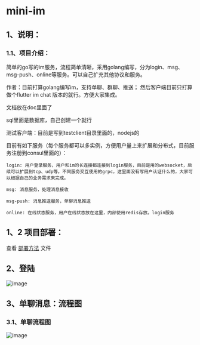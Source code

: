 # mini-im

## 1、说明：

### 1.1、项目介绍：
  简单的go写的im服务，流程简单清晰，采用golang编写，分为login、msg、msg-push、online等服务。可以自己扩充其他协议和服务。
    
  作者：目前打算golang编写im，支持单聊、群聊、推送； 然后客户端目前只打算做个flutter im chat 版本的就行。方便大家集成。

  文档放在doc里面了
  
  sql里面是数据库，自己创建一个就行

  测试客户端：目前是写到testclient目录里面的，nodejs的

  目前有如下服务（每个服务都可以多实例，方便用户量上来扩展和分布式，目前服务注册到consul里面的）：
    
    login: 用户登录服务，用户和im的长连接都连接到login服务，目前是用的websocket，后续可以扩展到tcp、udp等。不同服务交互使用的grpc，这里面没有写用户认证什么的，大家可以根据自己的业务需求来完成。
    
    msg: 消息服务，处理消息接收
        
    msg-push: 消息推送服务，单聊消息推送
        
    online: 在线状态服务，用户在线状态放在这里，内部使用redis存放。login服务

## 1、2 项目部署：
查看 [部署方法](doc/部署.md) 文件

## 2、登陆
![image](https://github.com/user-attachments/assets/4a7c0987-ed71-4184-bcc8-4ce929dcb0a0)


## 3、单聊消息：流程图

### 3.1、单聊流程图
![image](https://github.com/user-attachments/assets/d4173c67-8d8b-444b-beb6-aee0380bc95d)



